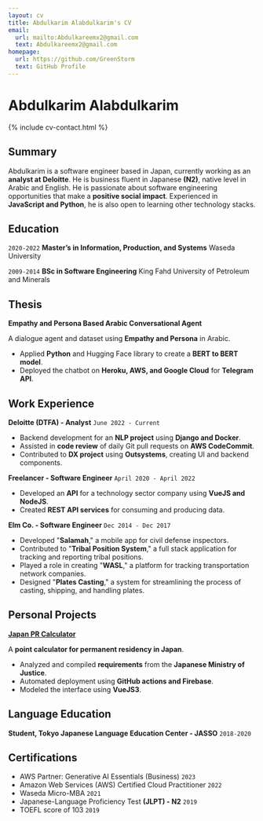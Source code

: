 ```yaml
---
layout: cv
title: Abdulkarim Alabdulkarim's CV
email:
  url: mailto:Abdulkareemx2@gmail.com
  text: Abdulkareemx2@gmail.com
homepage:
  url: https://github.com/GreenStorm
  text: GitHub Profile
---
```


# Abdulkarim Alabdulkarim 

{% include cv-contact.html %}

## Summary

Abdulkarim is a software engineer based in Japan, currently working as an **analyst at Deloitte**. He is business fluent in Japanese **(N2)**, native level in Arabic and English. He is passionate about software engineering opportunities that make a **positive social impact**. Experienced in **JavaScript and Python**, he is also open to learning other technology stacks.

## Education

`2020-2022`
__Master’s in Information, Production, and Systems__
Waseda University

`2009-2014`
__BSc in Software Engineering__
King Fahd University of Petroleum and Minerals

## Thesis

__Empathy and Persona Based Arabic Conversational Agent__

A dialogue agent and dataset using **Empathy and Persona** in Arabic.
- Applied **Python** and Hugging Face library to create a **BERT to BERT model**.
- Deployed the chatbot on **Heroku, AWS, and Google Cloud** for **Telegram API**.

## Work Experience

**Deloitte (DTFA) - Analyst**
`June 2022 - Current`

- Backend development for an **NLP project** using **Django and Docker**.
- Assisted in **code review** of daily Git pull requests on **AWS CodeCommit**.
- Contributed to **DX project** using **Outsystems**, creating UI and backend components.

**Freelancer - Software Engineer**
`April 2020 - April 2022`

- Developed an **API** for a technology sector company using **VueJS and NodeJS**.
- Created **REST API services** for consuming and producing data.

**Elm Co. - Software Engineer**
`Dec 2014 - Dec 2017`

- Developed "**Salamah**," a mobile app for civil defense inspectors.
- Contributed to "**Tribal Position System**," a full stack application for tracking and reporting tribal positions.
- Played a role in creating "**WASL**," a platform for tracking transportation network companies.
- Designed "**Plates Casting**," a system for streamlining the process of casting, shipping, and handling plates.

## Personal Projects

[__Japan PR Calculator__](https://japanprcalculator.com/)

A **point calculator for permanent residency in Japan**.
- Analyzed and compiled **requirements** from the **Japanese Ministry of Justice**.
- Automated deployment using **GitHub actions and Firebase**.
- Modeled the interface using **VueJS3**.

## Language Education

__Student, Tokyo Japanese Language Education Center - JASSO__
`2018-2020`

## Certifications

- AWS Partner: Generative AI Essentials (Business) `2023`
- Amazon Web Services (AWS) Certified Cloud Practitioner `2022`
- Waseda Micro-MBA `2021`
- Japanese-Language Proficiency Test **(JLPT) - N2** `2019`
- TOEFL score of 103 `2019`
